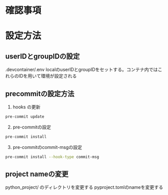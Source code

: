 # 確認事項

# 設定方法

## userIDとgroupIDの設定
.devcontainer/.env localのuserIDとgroupIDをセットする。コンテナ内ではこれらのIDを用いて環境が設定される

## precommitの設定方法
1. hooks の更新
```bash
pre-commit update
```
2. pre-commitの設定
```bash
pre-commit install
```
3. pre-commitのcommit-msgの設定
```bash
pre-commit install --hook-type commit-msg
```

## project nameの変更
python_project/ のディレクトリを変更する
pyproject.tomlのnameを変更する

